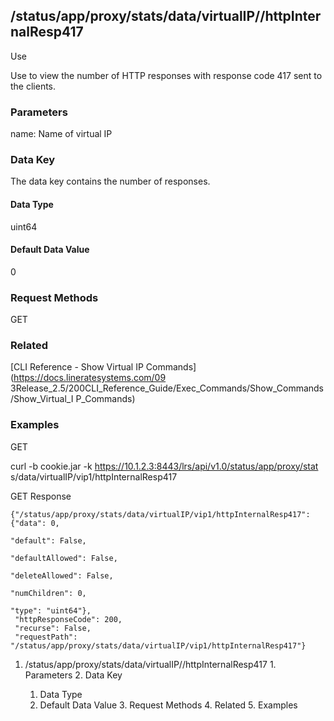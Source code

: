 ## /status/app/proxy/stats/data/virtualIP/<name>/httpInternalResp417

Use

Use to view the number of HTTP responses with response code 417 sent to the
clients.

### Parameters

name: Name of virtual IP

### Data Key

The data key contains the number of responses.

#### Data Type

uint64

#### Default Data Value

0

### Request Methods

GET

### Related

[CLI Reference - Show Virtual IP Commands](https://docs.lineratesystems.com/09
3Release_2.5/200CLI_Reference_Guide/Exec_Commands/Show_Commands/Show_Virtual_I
P_Commands)

### Examples

GET

curl -b cookie.jar -k https://10.1.2.3:8443/lrs/api/v1.0/status/app/proxy/stat
s/data/virtualIP/vip1/httpInternalResp417

GET Response

    
    {"/status/app/proxy/stats/data/virtualIP/vip1/httpInternalResp417": {"data": 0,
                                                                            "default": False,
                                                                            "defaultAllowed": False,
                                                                            "deleteAllowed": False,
                                                                            "numChildren": 0,
                                                                            "type": "uint64"},
     "httpResponseCode": 200,
     "recurse": False,
     "requestPath": "/status/app/proxy/stats/data/virtualIP/vip1/httpInternalResp417"}
    

  1. /status/app/proxy/stats/data/virtualIP/<name>/httpInternalResp417
    1. Parameters
    2. Data Key
      1. Data Type
      2. Default Data Value
    3. Request Methods
    4. Related
    5. Examples

